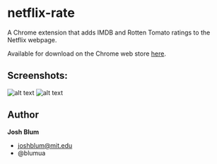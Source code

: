 netflix-rate
================

A Chrome extension that adds IMDB and Rotten Tomato ratings to the Netflix webpage.

Available for download on the Chrome web store <a href="https://chrome.google.com/webstore/detail/netflix-rate/ecaaapiecdienibfgolcopgnicppkmhn?hl=en" target="_blank">here</a>.

## Screenshots:

![alt text](https://raw.github.com/joshblum/netflix-rate-chrome-ext/master/img/screenshot-fresh.png "Screen fresh")
![alt text](https://raw.github.com/joshblum/netflix-rate-chrome-ext/master/img/screenshot-rotten.png "Screen rotten")

## Author

**Josh Blum**
+ joshblum@mit.edu
+ @blumua
